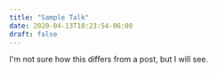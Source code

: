 ```yaml
---
title: "Sample Talk"
date: 2020-04-13T10:23:54-06:00
draft: false
---
```

I'm not sure how this differs from a post, but I will see.
